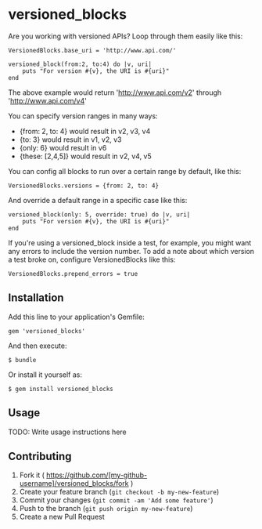 # versioned_blocks

Are you working with versioned APIs? Loop through them easily like this:

	VersionedBlocks.base_uri = 'http://www.api.com/'

	versioned_block(from:2, to:4) do |v, uri|
		puts "For version #{v}, the URI is #{uri}"
	end

The above example would return 'http://www.api.com/v2' through 'http://www.api.com/v4'

You can specify version ranges in many ways:
- {from: 2, to: 4} would result in v2, v3, v4
- {to: 3} would result in v1, v2, v3
- {only: 6} would result in v6
- {these: [2,4,5]} would result in v2, v4, v5

You can config all blocks to run over a certain range by default, like this:
	
	VersionedBlocks.versions = {from: 2, to: 4}

And override a default range in a specific case like this:
	
	versioned_block(only: 5, override: true) do |v, uri|
		puts "For version #{v}, the URI is #{uri}"
	end

If you're using a versioned_block inside a test, for example, you might want any errors to include the version number. To add a note about which version a test broke on, configure VersionedBlocks like this:

	VersionedBlocks.prepend_errors = true

## Installation

Add this line to your application's Gemfile:

    gem 'versioned_blocks'

And then execute:

    $ bundle

Or install it yourself as:

    $ gem install versioned_blocks

## Usage

TODO: Write usage instructions here

## Contributing

1. Fork it ( https://github.com/[my-github-username]/versioned_blocks/fork )
2. Create your feature branch (`git checkout -b my-new-feature`)
3. Commit your changes (`git commit -am 'Add some feature'`)
4. Push to the branch (`git push origin my-new-feature`)
5. Create a new Pull Request
